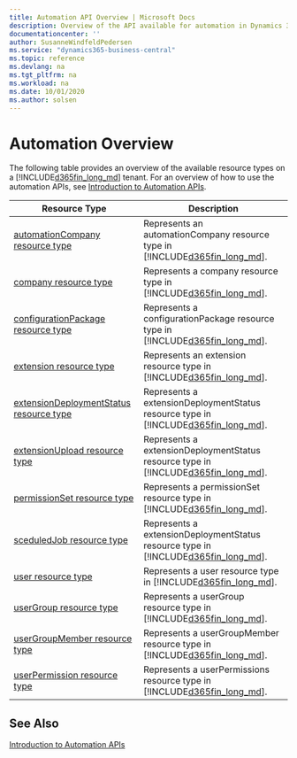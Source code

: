 ```yaml
---
title: Automation API Overview | Microsoft Docs
description: Overview of the API available for automation in Dynamics 365 Business Central.
documentationcenter: ''
author: SusanneWindfeldPedersen
ms.service: "dynamics365-business-central"
ms.topic: reference
ms.devlang: na
ms.tgt_pltfrm: na
ms.workload: na
ms.date: 10/01/2020
ms.author: solsen
---
```


# Automation Overview
The following table provides an overview of the available resource types on a [!INCLUDE[d365fin_long_md](../developer/includes/d365fin_long_md.md)] tenant. For an overview of how to use the automation APIs, see [Introduction to Automation APIs](itpro-introduction-to-automation-apis.md).


|Resource Type|Description|
|-------------|-----------|
|[automationCompany resource type](api/dynamics_automationcompany.md)|Represents an automationCompany resource type in [!INCLUDE[d365fin_long_md](../developer/includes/d365fin_long_md.md)].|
|[company resource type](api/dynamics_company.md)|Represents a company resource type in [!INCLUDE[d365fin_long_md](../developer/includes/d365fin_long_md.md)].|
|[configurationPackage resource type](api/dynamics_configurationpackage.md)|Represents a configurationPackage resource type in [!INCLUDE[d365fin_long_md](../developer/includes/d365fin_long_md.md)].|
|[extension resource type](api/dynamics_extension.md)|Represents an extension resource type in [!INCLUDE[d365fin_long_md](../developer/includes/d365fin_long_md.md)].|
|[extensionDeploymentStatus resource type](api/dynamics_extensiondeploymentstatus.md)|Represents a extensionDeploymentStatus resource type in [!INCLUDE[d365fin_long_md](../developer/includes/d365fin_long_md.md)].|
|[extensionUpload resource type](api/dynamics_extensionupload.md)|Represents a extensionDeploymentStatus resource type in [!INCLUDE[d365fin_long_md](../developer/includes/d365fin_long_md.md)].|
|[permissionSet resource type](api/dynamics_permissionset.md)|Represents a permissionSet resource type in [!INCLUDE[d365fin_long_md](../developer/includes/d365fin_long_md.md)].|
|[sceduledJob resource type](api/dynamics_scheduledjob.md)|Represents a extensionDeploymentStatus resource type in [!INCLUDE[d365fin_long_md](../developer/includes/d365fin_long_md.md)].|
|[user resource type](api/dynamics_user.md)|Represents a user resource type in [!INCLUDE[d365fin_long_md](../developer/includes/d365fin_long_md.md)].|
|[userGroup resource type](api/dynamics_usergroup.md)|Represents a userGroup resource type in [!INCLUDE[d365fin_long_md](../developer/includes/d365fin_long_md.md)].|
|[userGroupMember resource type](api/dynamics_usergroupmember.md)|Represents a userGroupMember resource type in [!INCLUDE[d365fin_long_md](../developer/includes/d365fin_long_md.md)].|
|[userPermission resource type](api/dynamics_userpermission.md)|Represents a userPermissions resource type in [!INCLUDE[d365fin_long_md](../developer/includes/d365fin_long_md.md)].|

## See Also

[Introduction to Automation APIs](itpro-introduction-to-automation-apis.md)  
